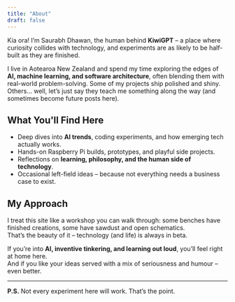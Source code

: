 ```yaml
---
title: "About"
draft: false
---
```


Kia ora! I’m Saurabh Dhawan, the human behind **KiwiGPT** – a place where curiosity collides with technology, and experiments are as likely to be half-built as they are finished.  

I live in Aotearoa New Zealand and spend my time exploring the edges of **AI, machine learning, and software architecture**, often blending them with real-world problem-solving. Some of my projects ship polished and shiny. Others… well, let’s just say they teach me something along the way (and sometimes become future posts here).  

## What You'll Find Here

- Deep dives into **AI trends**, coding experiments, and how emerging tech actually works.
- Hands-on Raspberry Pi builds, prototypes, and playful side projects.
- Reflections on **learning, philosophy, and the human side of technology**.
- Occasional left-field ideas – because not everything needs a business case to exist.

## My Approach

I treat this site like a workshop you can walk through: some benches have finished creations, some have sawdust and open schematics.  
That’s the beauty of it – technology (and life) is always in beta.  

If you’re into **AI, inventive tinkering, and learning out loud**, you’ll feel right at home here.  
And if you like your ideas served with a mix of seriousness and humour – even better.

---

**P.S.** Not every experiment here will work. That’s the point.